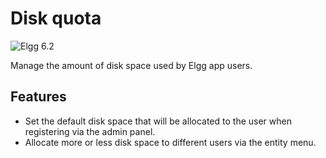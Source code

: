 Disk quota
===================
![Elgg 6.2](https://img.shields.io/badge/Elgg-6.2-purple.svg?style=flat-square)

Manage the amount of disk space used by Elgg app users.

## Features

* Set the default disk space that will be allocated to the user when registering via the admin panel.
* Allocate more or less disk space to different users via the entity menu.
